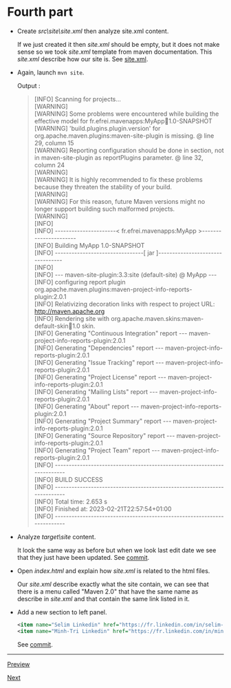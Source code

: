 
# Fourth part  

* Create *src\site\site.xml* then analyze site.xml content.

  If we just created it then *site.xml* should be empty, but it does not make sense so we took *site.xml* template from maven documentation. This *site.xml* describe how our site is. See [site.xml](https://github.com/selimhaddioui/EFREI_JavaAvancee/commit/fb06933b283c3987492adb3fb101256ee7afe095#diff-9c59bd8d6e464486ca6f124760b6d67235cd96f5c5a0186317c65da34aeb54e3).  

* Again, launch `mvn site`.  

  Output :  

  > [INFO] Scanning for projects...  
    [WARNING]  
    [WARNING] Some problems were encountered while building the effective model for fr.efrei.mavenapps:MyApp:jar:1.0-SNAPSHOT  
    [WARNING] 'build.plugins.plugin.version' for org.apache.maven.plugins:maven-site-plugin is missing. @ line 29, column 15  
    [WARNING] Reporting configuration should be done in <reporting> section, not in maven-site-plugin <configuration> as reportPlugins parameter. @ line 32, column 24  
    [WARNING]   
    [WARNING] It is highly recommended to fix these problems because they threaten the stability of your build.  
    [WARNING]  
    [WARNING] For this reason, future Maven versions might no longer support building such malformed projects.  
    [WARNING]  
    [INFO]  
    [INFO] ----------------------< fr.efrei.mavenapps:MyApp >----------------------  
    [INFO] Building MyApp 1.0-SNAPSHOT  
    [INFO] --------------------------------[ jar ]---------------------------------     
    [INFO]   
    [INFO] --- maven-site-plugin:3.3:site (default-site) @ MyApp ---     
    [INFO] configuring report plugin org.apache.maven.plugins:maven-project-info-reports-plugin:2.0.1   
    [INFO] Relativizing decoration links with respect to project URL: http://maven.apache.org   
    [INFO] Rendering site with org.apache.maven.skins:maven-default-skin:jar:1.0 skin.   
    [INFO] Generating "Continuous Integration" report    --- maven-project-info-reports-plugin:2.0.1   
    [INFO] Generating "Dependencies" report    --- maven-project-info-reports-plugin:2.0.1   
    [INFO] Generating "Issue Tracking" report    --- maven-project-info-reports-plugin:2.0.1   
    [INFO] Generating "Project License" report    --- maven-project-info-reports-plugin:2.0.1   
    [INFO] Generating "Mailing Lists" report    --- maven-project-info-reports-plugin:2.0.1   
    [INFO] Generating "About" report    --- maven-project-info-reports-plugin:2.0.1   
    [INFO] Generating "Project Summary" report    --- maven-project-info-reports-plugin:2.0.1   
    [INFO] Generating "Source Repository" report    --- maven-project-info-reports-plugin:2.0.1   
    [INFO] Generating "Project Team" report    --- maven-project-info-reports-plugin:2.0.1   
    [INFO] ------------------------------------------------------------------------   
    [INFO] BUILD SUCCESS     
    [INFO] ------------------------------------------------------------------------   
    [INFO] Total time:  2.653 s    
    [INFO] Finished at: 2023-02-21T22:57:54+01:00   
    [INFO] ------------------------------------------------------------------------     

* Analyze *target\site* content.    

  It look the same way as before but when we look last edit date we see that they just have been updated. See [commit](https://github.com/selimhaddioui/EFREI_JavaAvancee/commit/2879d2e593a56071148ea94523b50a80c337daac).  

* Open *index.html* and explain how *site.xml* is related to the html files.  

  Our *site.xml* describe exactly what the site contain, we can see that there is a menu called "Maven 2.0" that have the same name as describe in *site.xml* and that contain the same link listed in it.    

* Add a new section to left panel.  

  ```xml
  <item name="Selim Linkedin" href="https://fr.linkedin.com/in/selim-haddioui"/>
  <item name="Minh-Tri Linkedin" href="https://fr.linkedin.com/in/minh-tri-nguyen-75abb020b"/>
  ```

  See [commit](https://github.com/selimhaddioui/EFREI_JavaAvancee/commit/a69714d81d26fc4104ba4e435a3f4bab4956c132).  

---

[Preview](./1.3-third-part.md)

[Next](./2.1-first-part.md)  
